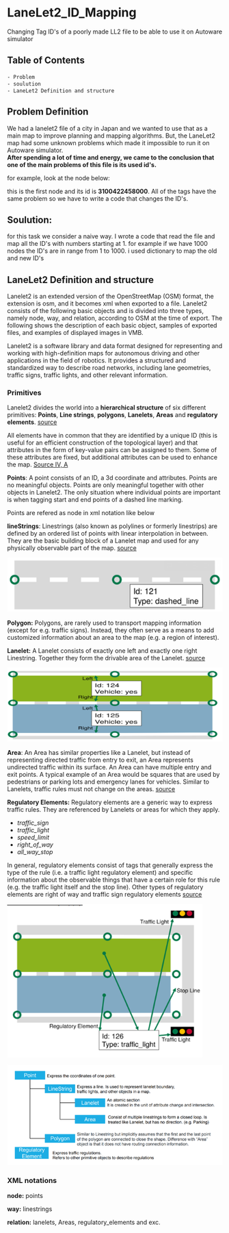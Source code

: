 # LaneLet2_ID_Mapping
Changing Tag ID's of a poorly made LL2 file to be able to use it on Autoware simulator

## Table of Contents
    - Problem
    - soulution
    - LaneLet2 Definition and structure

## Problem Definition
We had a lanelet2 file of a city in Japan and we wanted to use that as a main map to improve planning and mapping algorithms. But, the LaneLet2 map had some unknown problems which made it impossible to run it on Autoware simulator.  
**After spending a lot of time and energy, we came to the conclusion that one of the main problems of this file is its used id's.**

for example, look at the node below:
<node id="3100422458000" lat="35.89625133963436" lon="139.94226577007007">
    <tag k="mgrs_code" v="54SVE045729"/>
    <tag k="local_x" v="4542.5099"/>
    <tag k="local_y" v="72957.9607"/>
    <tag k="ele" v="18.58"/>
  </node>

this is the first node and its id is **3100422458000**. All of the tags have the same problem so we have to write a code that changes the ID's.


## Soulution:
for this task we consider a naive way. I wrote a code that read the file and map all the ID's with numbers starting at 1. for example if we have 1000 nodes the ID's are in range from 1 to 1000. i used dictionary to map the old and new ID's



## LaneLet2 Definition and structure
Lanelet2 is an extended version of the OpenStreetMap (OSM) format, the extension is osm, and it becomes xml when exported to a file. Lanelet2 consists of the following basic objects and is divided into three types, namely node, way, and relation, according to OSM at the time of export. The following shows the description of each basic object, samples of exported files, and examples of displayed images in VMB.

Lanelet2 is a software library and data format designed for representing and working with high-definition maps for autonomous driving and other applications in the field of robotics. It provides a structured and standardized way to describe road networks, including lane geometries, traffic signs, traffic lights, and other relevant information.

### Primitives
Lanelet2 divides the world into a **hierarchical structure** of six different primitives: **Points**, **Line strings**, **polygons**, **Lanelets**, **Areas** and **regulatory elements**. [source](https://github.com/fzi-forschungszentrum-informatik/Lanelet2/blob/master/lanelet2_core/doc/LaneletAndAreaTagging.md#subtype-and-location)

All elements have in common that they are identified by a unique ID (this is useful for an efficient construction of the topological layer) and that attributes in the form of key-value pairs can be assigned to them. Some of these attributes are fixed, but additional attributes can be used to enhance the map. [Source IV, A](https://www.mrt.kit.edu/z/publ/download/2018/Poggenhans2018Lanelet2.pdf)

**Points**: A point consists of an ID, a 3d coordinate and attributes. Points are no meaningful objects. Points are only meaningful together with other objects in Lanelet2. The only situation where individual points are important is when tagging start and end points of a dashed line marking.

Points are refered as node in xml notation like below

<node id="1" lat="35.89625133963436" lon="139.94226577007007">
    <tag k="mgrs_code" v="54SVE045729" />
    <tag k="local_x" v="4542.5099" />
    <tag k="local_y" v="72957.9607" />
    <tag k="ele" v="18.58" />
</node>

**lineStrings**: Linestrings (also known as polylines or formerly linestrips) are defined by an ordered list of points with linear interpolation in between. They are the basic building block of a Lanelet map and used for any physically observable part of the map. [source](https://github.com/fzi-forschungszentrum-informatik/Lanelet2/blob/master/lanelet2_core/doc/LaneletPrimitives.md)

![linestring](images/image.png)

**Polygon:** Polygons, are rarely used to transport mapping information (except for e.g. traffic signs). Instead, they often serve as a means to add customized information about an area to the map (e.g. a region of interest).

**Lanelet:** A Lanelet consists of exactly one left and exactly one right Linestring. Together they form the drivable area of the Lanelet. [source](https://github.com/fzi-forschungszentrum-informatik/Lanelet2/blob/master/lanelet2_core/doc/LaneletPrimitives.md)


![lanelet](images/image-1.png)

**Area**: An Area has similar properties like a Lanelet, but instead of representing directed traffic from entry to exit, an Area represents undirected traffic within its surface. An Area can have multiple entry and exit points. A typical example of an Area would be squares that are used by pedestrians or parking lots and emergency lanes for vehicles. Similar to Lanelets, traffic rules must not change on the areas. [source](https://github.com/fzi-forschungszentrum-informatik/Lanelet2/blob/master/lanelet2_core/doc/LaneletPrimitives.md)


**Regulatory Elements:** Regulatory elements are a generic way to express traffic rules. They are referenced by Lanelets or areas for which they apply.

- *traffic_sign*
- *traffic_light*
- *speed_limit*
- *right_of_way*
- *all_way_stop*

In general, regulatory elements consist of tags that generally express the type of the rule (i.e. a traffic light regulatory element) and specific information about the observable things that have a certain role for this rule (e.g. the traffic light itself and the stop line). Other types of regulatory elements are right of way and traffic sign regulatory elements [source](https://github.com/fzi-forschungszentrum-informatik/Lanelet2/blob/master/lanelet2_core/doc/LaneletPrimitives.md)

![Alt text](images/image-2.png)

![Alt text](images/image-3.png)

### XML notations

**node:** points

<node id="15" lat="35.90334205044301" lon="139.933505140385">
    <tag k="mgrs_code" v="54SVE037737" />
    <tag k="local_x" v="3760.4447" />
    <tag k="local_y" v="73753.0484" />
    <tag k="ele" v="19.33" />
</node>

**way:** linestrings

<way id="4611">
    <nd ref="3401" />
    <nd ref="3602" />
    <nd ref="3603" />
    <nd ref="3604" />
    <nd ref="3605" />
    <nd ref="3606" />
    <nd ref="3607" />
    <nd ref="3608" />
    <nd ref="3609" />
    <nd ref="3610" />
    <nd ref="3611" />
    <nd ref="709" />
    <tag k="type" v="line_thin" />
    <tag k="subtype" v="solid" />
    <tag k="color" v="white" />
    <tag k="width" v="0.2 m" />
</way>

**relation:** lanelets, Areas, regulatory_elements and exc.

 <relation id="4788">
    <member type="way" role="left" ref="4685" />
    <member type="way" role="right" ref="4686" />
    <member type="way" role="centerline" ref="4687" />
    <tag k="type" v="lanelet" />
    <tag k="subtype" v="road" />
    <tag k="speed_limit" v="10" />
    <tag k="location" v="urban" />
    <tag k="one_way" v="yes" />
    <tag k="region" v="jp" />
    <tag k="dmp_rfdb_road_segment_id" v="142980" />
    <tag k="dmp_lane_number" v="1" />
    <tag k="dmp_rfdb_work_unit_id" v="10808" />
    <tag k="udbx3_lane_type" v="normal_driving_lane" />
</relation>

  <relation id="4789">
    <member type="way" role="refers" ref="4310" />
    <member type="way" role="ref_line" ref="4301" />
    <tag k="type" v="regulatory_element" />
    <tag k="subtype" v="traffic_light" />
</relation>